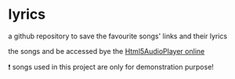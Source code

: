 # lyrics
a github repository to save the favourite songs' links and their lyrics

the songs and be accessed bye the [Html5AudioPlayer online](https://guoapeng.github.io/Html5AudioPlayer)

:exclamation: songs used in this project are only for demonstration purpose!
